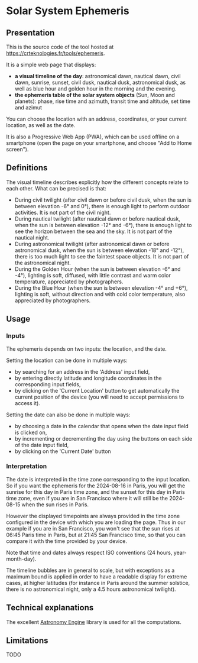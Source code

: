 # Solar System Ephemeris

## Presentation

This is the source code of the tool hosted at https://crteknologies.fr/tools/ephemeris.

It is a simple web page that displays:

- **a visual timeline of the day**: astronomical dawn, nautical dawn, civil dawn, sunrise, sunset, civil dusk, nautical dusk, astronomical dusk,
  as well as blue hour and golden hour in the morning and the evening.
- **the ephemeris table of the solar system objects** (Sun, Moon and planets):
  phase, rise time and azimuth, transit time and altitude, set time and azimut

You can choose the location with an address, coordinates, or your current location, as well as the date.

It is also a Progressive Web App (PWA), which can be used offline on a smartphone (open the page on your smartphone, and choose "Add to Home screen").

## Definitions

The visual timeline describes explicitly how the different concepts relate to each other. What can be precised is that:

- During civil twilight (after civil dawn or before civil dusk, when the sun is between elevation -6° and 0°),
  there is enough light to perform outdoor activities. It is not part of the civil night.
- During nautical twilight (after nautical dawn or before nautical dusk, when the sun is between elevation -12° and -6°),
  there is enough light to see the horizon between the sea and the sky. It is not part of the nautical night.
- During astronomical twilight (after astronomical dawn or before astronomical dusk, when the sun is between elevation -18° and -12°),
  there is too much light to see the faintest space objects. It is not part of the astronomical night.
- During the Golden Hour (when the sun is between elevation -6° and -4°),
  lighting is soft, diffused, with little contrast and warm color temperature, appreciated by photographers.
- During the Blue Hour (when the sun is between elevation -4° and +6°),
  lighting is soft, without direction and with cold color temperature, also appreciated by photographers.

## Usage

### Inputs

The ephemeris depends on two inputs: the location, and the date.

Setting the location can be done in multiple ways:

- by searching for an address in the 'Address' input field,
- by entering directly latitude and longitude coordinates in the corresponding input fields,
- by clicking on the 'Current Location' button to get automatically the current position of the device (you will need to accept
  permissions to access it).

Setting the date can also be done in multiple ways:

- by choosing a date in the calendar that opens when the date input field is clicked on,
- by incrementing or decrementing the day using the buttons on each side of the date input field,
- by clicking on the 'Current Date' button

### Interpretation

The date is interpreted in the time zone corresponding to the input location. So if you want the ephemeris for the 2024-08-16 in Paris,
you will get the sunrise for this day in Paris time zone, and the sunset for this day in Paris time zone, even if you are in San Francisco
where it will still be the 2024-08-15 when the sun rises in Paris.

However the displayed timepoints are always provided in the time zone configured in the device with which you are loading the page.
Thus in our example if you are in San Francisco, you won't see that the sun rises at 06:45 Paris time in Paris, but at 21:45 San Francisco time,
so that you can compare it with the time provided by your device.

Note that time and dates always respect ISO conventions (24 hours, year-month-day).

The timeline bubbles are in general to scale, but with exceptions as a maximum bound is applied
in order to have a readable display for extreme cases, at higher latitudes
(for instance in Paris around the summer solstice, there is no astronomical night, only a 4.5 hours astronomical twilight).

## Technical explanations

The excellent [Astronomy Engine](https://github.com/cosinekitty/astronomy) library is used for all the computations.

## Limitations

TODO
